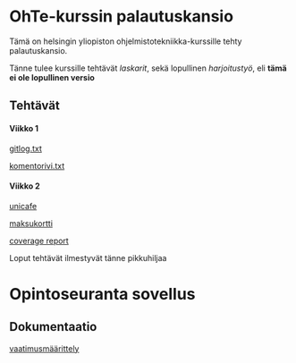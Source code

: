 # OhTe-kurssin palautuskansio

Tämä on helsingin yliopiston ohjelmistotekniikka-kurssille tehty palautuskansio.

Tänne tulee kurssille tehtävät *laskarit*, sekä lopullinen *harjoitustyö*, eli **tämä ei ole lopullinen versio**

## Tehtävät

#### Viikko 1

[gitlog.txt](laskarit/viikko1/gitlog.txt)

[komentorivi.txt](laskarit/viikko1/komentorivi.txt)

#### Viikko 2
[unicafe](laskarit/viikko2/unicafe)

[maksukortti](laskarit/viikko2/maksukortti)

[coverage report](laskarit/viikko2/coverage_report_unicafe.png)

Loput tehtävät ilmestyvät tänne pikkuhiljaa

# Opintoseuranta sovellus

## Dokumentaatio

[vaatimusmäärittely](opintoseuranta/dokumentaatio/vaatimusmaarittely.md)
